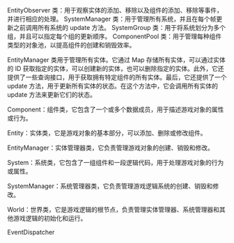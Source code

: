 
EntityObserver 类：用于观察实体的添加、移除以及组件的添加、移除等事件，并进行相应的处理。
SystemManager 类：用于管理所有系统，并且在每个帧更新之前调用所有系统的 update 方法。
SystemGroup 类：用于将系统划分为多个组，并且可以指定每个组的更新顺序。
ComponentPool 类：用于管理每种组件类型的对象池，以提高组件的创建和销毁效率。

EntityManager 类用于管理所有实体。它通过 Map 存储所有实体，可以通过实体的 ID 获取指定的实体，可以创建新的实体，也可以删除指定的实体。此外，它还提供了一些查询接口，用于获取拥有特定组件的所有实体。最后，它还提供了一个 update 方法，用于更新所有实体的状态。在这个方法中，它会调用所有实体的 update 方法来更新它们的状态。

Component：组件类，它包含了一个或多个数据成员，用于描述游戏对象的属性或行为。

Entity：实体类，它是游戏对象的基本部分，可以添加、删除或修改组件。

EntityManager：实体管理器类，它负责管理游戏对象的创建、销毁和修改。

System：系统类，它包含了一组组件和一段逻辑代码，用于处理游戏对象的行为或属性。

SystemManager：系统管理器类，它负责管理游戏逻辑系统的创建、销毁和修改。

World：世界类，它是游戏逻辑的根节点，负责管理实体管理器、系统管理器和其他游戏逻辑的初始化和运行。

EventDispatcher
